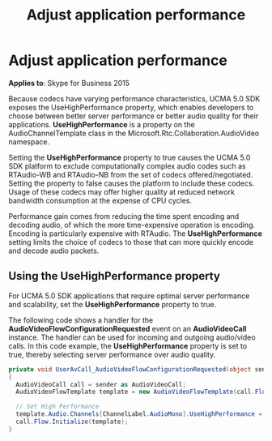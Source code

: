 ﻿---
title: Adjust application performance
description: Discusses adjusting application performance using the UseHighPerformance property which lets you choose between server performance or audio quality.
TOCTitle: Adjusting application performance
ms:assetid: cad3fdf3-04b0-4db0-9ef9-bf5e7929e87f
ms:mtpsurl: https://msdn.microsoft.com/library/Dn466096(v=office.16)
ms:contentKeyID: 65240042
ms.date: 07/27/2015
mtps_version: v=office.16
dev_langs:
- csharp
---

# Adjust application performance

**Applies to**: Skype for Business 2015

Because codecs have varying performance characteristics, UCMA 5.0 SDK exposes the UseHighPerformance property, which enables developers to choose between better server performance or better audio quality for their applications. **UseHighPerformance** is a property on the AudioChannelTemplate class in the Microsoft.Rtc.Collaboration.AudioVideo namespace.

Setting the **UseHighPerformance** property to true causes the UCMA 5.0 SDK platform to exclude computationally complex audio codes such as RTAudio-WB and RTAudio-NB from the set of codecs offered/negotiated. Setting the property to false causes the platform to include these codecs. Usage of these codecs may offer higher quality at reduced network bandwidth consumption at the expense of CPU cycles.

Performance gain comes from reducing the time spent encoding and decoding audio, of which the more time-expensive operation is encoding. Encoding is particularly expensive with RTAudio. The **UseHighPerformance** setting limits the choice of codecs to those that can more quickly encode and decode audio packets.

## Using the UseHighPerformance property

For UCMA 5.0 SDK applications that require optimal server performance and scalability, set the **UseHighPerformance** property to true.

The following code shows a handler for the **AudioVideoFlowConfigurationRequested** event on an **AudioVideoCall** instance. The handler can be used for incoming and outgoing audio/video calls. In this code example, the **UseHighPerformance** property is set to true, thereby selecting server performance over audio quality.

```csharp
private void UserAvCall_AudioVideoFlowConfigurationRequested(object sender, AudioVideoFlowConfigurationRequestedEventArgs e)
{
  AudioVideoCall call = sender as AudioVideoCall;
  AudioVideoFlowTemplate template = new AudioVideoFlowTemplate(call.Flow);

  // Set High Performance
  template.Audio.Channels[ChannelLabel.AudioMono].UseHighPerformance = true;
  call.Flow.Initialize(template);
}
```